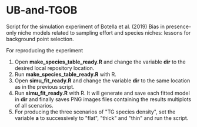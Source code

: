 # UB-and-TGOB
Script for the simulation experiment of Botella et al. (2019) Bias in presence-only niche models related to sampling effort and species niches: lessons for background point selection.

For reproducing the experiment
1) Open **make_species_table_ready.R** and change the variable **dir** to the desired local repository location.
2) Run **make_species_table_ready.R** with R.
3) Open **simu_fit_ready.R** and change the variable **dir** to the same location as in the previous script. 
4) Run **simu_fit_ready.R** with R. It will generate and save each fitted model in **dir** and finally saves PNG images files containing the results multiplots of all scenarios.  
5) For producing the three scenarios of "TG species density", set the variable **a** to successively to "flat", "thick" and "thin" and run the script.
